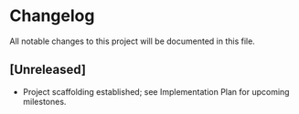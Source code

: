 # Changelog

All notable changes to this project will be documented in this file.

## [Unreleased]
- Project scaffolding established; see Implementation Plan for upcoming milestones.
